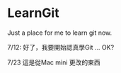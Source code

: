 LearnGit
========

Just a place for me to learn git now. 

7/12: 好了，我要開始認真學Git ... OK?

7/23  這是從Mac mini 更改的東西